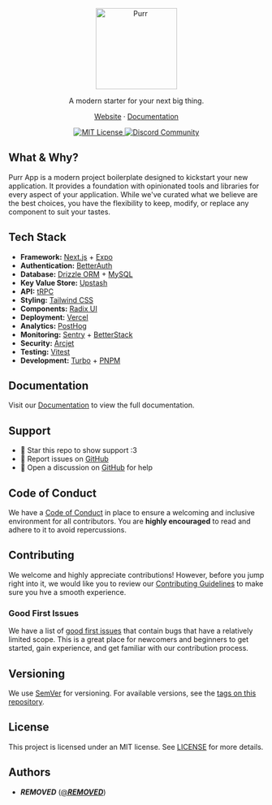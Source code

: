 <p align="center">
  <picture>
    <source media="(prefers-color-scheme: dark)" srcset="https://cdn.purr.gg/DargW5gB3W5Z.png">
    <source media="(prefers-color-scheme: light)" srcset="https://cdn.purr.gg/EWwq3GD8sJH3.png">
    <img alt="Purr" src="https://cdn.purr.gg/EWwq3GD8sJH3.png" width="160">
  </picture>
</p>

<p align="center">
  A modern starter for your next big thing.
</p>

<p align="center">
  <a href="https://create.purr.gg">Website</a>
  ·
  <a href="https://create.purr.gg/docs">Documentation</a>
</p>

<p align="center">
  <a href="LICENSE">
    <img src="https://img.shields.io/github/license/***REMOVED***/create-purr-app?style=for-the-badge&labelColor=000000" alt="MIT License">
  </a>
  <a href="https://discord.gg/YaarU42KxQ">
    <img src="https://img.shields.io/discord/1131068064637649048?style=for-the-badge&labelColor=000000&color=5865F2&label=Discord" alt="Discord Community">
  </a>
</p>

## What & Why?

Purr App is a modern project boilerplate designed to kickstart your new application. It provides a foundation with opinionated tools and libraries for every aspect of your application. While we've curated what we believe are the best choices, you have the flexibility to keep, modify, or replace any component to suit your tastes.

## Tech Stack

- **Framework:** [Next.js](https://nextjs.org) + [Expo](https://expo.dev)
- **Authentication:** [BetterAuth](https://better-auth.com)
- **Database:** [Drizzle ORM](https://orm.drizzle.team) + [MySQL](https://mysql.com)
- **Key Value Store:** [Upstash](https://upstash.com)
- **API:** [tRPC](https://trpc.io)
- **Styling:** [Tailwind CSS](https://tailwindcss.com)
- **Components:** [Radix UI](https://radix-ui.com/primitives)
- **Deployment:** [Vercel](https://vercel.com)
- **Analytics:** [PostHog](https://posthog.com)
- **Monitoring:** [Sentry](https://sentry.io) + [BetterStack](https://betterstack.com)
- **Security:** [Arcjet](https://arcjet.com)
- **Testing:** [Vitest](https://vitest.dev)
- **Development:** [Turbo](https://turbo.build) + [PNPM](https://pnpm.io)

## Documentation

Visit our [Documentation](https://create.purr.gg/docs) to view the full documentation.

## Support

- 🌟 Star this repo to show support :3
- 🎯 Report issues on [GitHub](https://github.com/***REMOVED***/create-purr-app/issues)
- 💬 Open a discussion on [GitHub](https://github.com/***REMOVED***/create-purr-app/discussions) for help

## Code of Conduct

We have a [Code of Conduct](CODE_OF_CONDUCT.md) in place to ensure a welcoming and inclusive environment for all contributors. You are **highly encouraged** to read and adhere to it to avoid repercussions.

## Contributing

We welcome and highly appreciate contributions! However, before you jump right into it, we would like you to review our [Contributing Guidelines](CONTRIBUTING.md) to make sure you hve a smooth experience.

### Good First Issues

We have a list of [good first issues](https://github.com/***REMOVED***/purr/issues?q=is:open+is:issue+label:%22good+first+issue%22) that contain bugs that have a relatively limited scope. This is a great place for newcomers and beginners to get started, gain experience, and get familiar with our contribution process.

## Versioning

We use [SemVer](http://semver.org) for versioning. For available versions, see the [tags on this repository](https://github.com/***REMOVED***/create-purr-app/tags).

## License

This project is licensed under an MIT license. See [LICENSE](LICENSE) for more details.

## Authors

- ***REMOVED*** ([@***REMOVED***](https://github.com/***REMOVED***))
